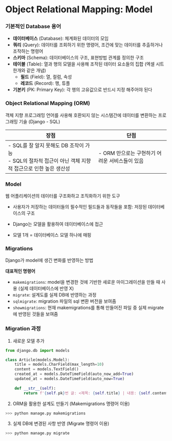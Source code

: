 # Object Relational Mapping: Model

### 기본적인 Database 용어

- **데이터베이스** (Database): 체계화된 데이터의 모임
- **쿼리** (Query): 데이터를 조회하기 위한 명령어, 조건에 맞는 데이터를 추출하거나 조작하는 명령어
- **스키마** (Schema): 데이터베이스의 구조, 표현방법 관계를 정의한 구조
- **테이블** (Table): 열과 행의 모델을 사용해 조작된 데이터 요소들의 집합 (엑셀 시트 한개와 같은 개념)
  - **필드** (Field): 열, 컬럼, 속성
  - **레코드** (Record): 행, 튜플
- **기본키** (PK: Primary Key): 각 행의 고유값으로 반드시 지정 해주어야 된다



### Object Relational Mapping (ORM)

객체 지향 프로그래밍 언어를 사용해 호환되지 않는 시스템간에 데이터를 변환하는 프로그래밍 기술 (Django - SQL)

| 장점                                                         | 단점                                           |
| ------------------------------------------------------------ | ---------------------------------------------- |
| - SQL를 잘 알지 못해도 DB 조작이 가능<br />- SQL의 절차적 접근이 아닌 객체 지향적 접근으로 인한 높은 생산성 | - ORM 만으로는 구현하기 어려운 서비스들이 있음 |



### Model

웹 어플리케이션의 데이터를 구조화하고 조직화하기 위한 도구

- 사용자가 저장하는 데이터들의 필수적인 필드들과 동작들을 포함: 저장된 데이터베이스의 구조

- Django는 모델을 활용하여 데이터베이스에 접근
- 모델 1개 = 데이터베이스 모델 하나에 매핑



### Migrations

Django가 model에 생긴 변화를 반영하는 방법

**대표적인 명령어**

- `makemigrations`: model을 변경한 것에 기반한 새로운 마이그레이션을 만들 때 사용 (실제 데이터베이스에 반영 X)
- `migrate`: 설계도를 실제 DB에 반영하는 과정
- `sqlmigrate`: migration 파일의 sql 변환 버전을 보여줌
- `showmigrations`: 현재 makemigrations를 통해 만들어진 파일 중 실제 migrate에 반영된 것들을 보여줌



### Migration 과정

1. 새로운 모델 추가

```python
from django.db import models

class Article(models.Model):
    title = models.CharField(max_length=10)
    content = models.TextField()
    created_at = models.DateTimeField(auto_now_add=True)
    updated_at = models.DateTimeField(auto_now=True)
    
    def __str__(self):
        return f'{self.pk}번 글: <제목: {self.title} | 내용: {self.content}>'
```



2. ORM을 활용한 설계도 만들기 (Makemigrations 명령어 이용)

```bash
>>> python manage.py makemigrations
```



3. 실제 DB에 변경된 사항 반영 (Migrate 명령어 이용)

```bash
>>> python manage.py migrate
```

